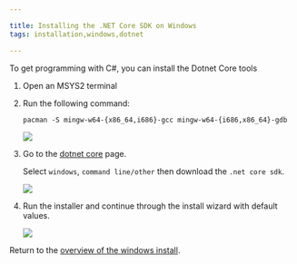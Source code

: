 ```yaml
---

title: Installing the .NET Core SDK on Windows
tags: installation,windows,dotnet

---
```


To get programming with C#, you can install the Dotnet Core tools

1. Open an MSYS2 terminal
1. Run the following command:

    `pacman -S mingw-w64-{x86_64,i686}-gcc mingw-w64-{i686,x86_64}-gdb`

    ![](images/install-gifs/Windows/install-gpp-msys.gif)

1. Go to the [dotnet core](https://www.microsoft.com/net/core) page.

    Select `windows`, `command line/other` then download the `.net core sdk`.

    ![](images/install-gifs/Windows/8.gif)

1. Run the installer and continue through the install wizard with default values.

    ![](images/install-gifs/Windows/9.gif)

Return to the [overview of the windows install](/articles/installation/windows).
